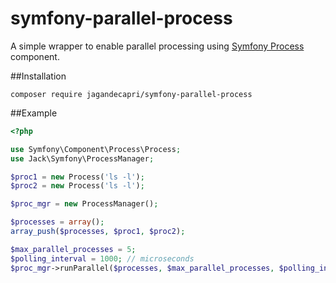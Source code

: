 # symfony-parallel-process

A simple wrapper to enable parallel processing using [Symfony Process](http://symfony.com/doc/current/components/process.html) component.

##Installation

`composer require jagandecapri/symfony-parallel-process`

##Example

```php
<?php

use Symfony\Component\Process\Process;
use Jack\Symfony\ProcessManager;

$proc1 = new Process('ls -l');
$proc2 = new Process('ls -l');

$proc_mgr = new ProcessManager();

$processes = array();
array_push($processes, $proc1, $proc2);

$max_parallel_processes = 5;
$polling_interval = 1000; // microseconds
$proc_mgr->runParallel($processes, $max_parallel_processes, $polling_interval);
```
